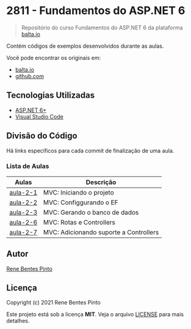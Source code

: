 # 2811 - Fundamentos do ASP.NET 6

> Repositório do curso Fundamentos do ASP.NET 6 da plataforma [balta.io](https://balta.io)

Contém códigos de exemplos desenvolvidos durante as aulas.

Você pode encontrar os originais em:

- [balta.io](https://balta.io/cursos/fundamentos-aspnet)
- [github.com](https://github.com/balta-io/2811)

## Tecnologias Utilizadas

- [ASP.NET 6+](https://dotnet.microsoft.com/en-us/apps/aspnet)
- [Visual Studio Code](https://code.visualstudio.com/)

## Divisão do Código

Há links específicos para cada commit de finalização de uma aula.

### Lista de Aulas

| Aulas                            | Descrição                              |
| -------------------------------- | -------------------------------------- |
| [aula-2-1](../../commit/a7ad88d) | MVC: Iniciando o projeto               |
| [aula-2-2](../../commit/6b72655) | MVC: Configgurando o EF                |
| [aula-2-3](../../commit/cea25a3) | MVC: Gerando o banco de dados          |
| [aula-2-6](../../commit/4e31851) | MVC: Rotas e Controllers               |
| [aula-2-7](../../commit/66989ca) | MVC: Adicionando suporte a Controllers |

## Autor

[Rene Bentes Pinto](http://github.com/renebentes)

## Licença

Copyright (c) 2021 Rene Bentes Pinto

Este projeto está sob a licença **MIT**. Veja o arquivo [LICENSE](LICENSE) para mais detalhes.
